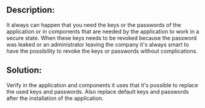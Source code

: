 ## Description:

It always can happen that you need the keys or the passwords of the application or in components
that are needed by the application to work in a secure state. When these keys needs to be revoked
because the password was leaked or an administrator leaving the company it's always smart to have
the possibility to revoke the keys or passwords without complications.

## Solution:

Verify in the application and components it uses that it's possible to replace the used keys and
passwords. Also replace default keys and passwords after the installation of the application.
